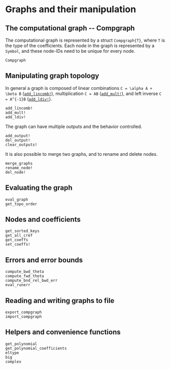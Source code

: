 # Graphs and their manipulation


## The computational graph -- Compgraph

The computational graph is represented by a struct `Compgraph{T}`, where `T` is the type of the coefficients.
Each node in the graph is represented by a `Symbol`, and these node-IDs need to be unique for every node.

```@docs
Compgraph
```


## Manipulating graph topology
In general a graph is composed of linear combinations ``C = \alpha A + \beta B`` ([`add_lincomb!`](@ref)), multiplication ``C = AB`` ([`add_mult!`](@ref)), and left inverse ``C = A^{-1}B``  ([`add_ldiv!`](@ref)).
```@docs
add_lincomb!
add_mult!
add_ldiv!
```

The graph can have multiple outputs and the behavior controlled.
```@docs
add_output!
del_output!
clear_outputs!
```

It is also possible to merge two graphs, and to rename and delete nodes.
```@docs
merge_graphs
rename_node!
del_node!
```


## Evaluating the graph
```@docs
eval_graph
get_topo_order
```


## Nodes and coefficients
```@docs
get_sorted_keys
get_all_cref
get_coeffs
set_coeffs!
```


## Errors and error bounds
```@docs
compute_bwd_theta
compute_fwd_theta
compute_bnd_rel_bwd_err
eval_runerr
```


## Reading and writing graphs to file
```@docs
export_compgraph
import_compgraph
```


## Helpers and convenience functions
```@docs
get_polynomial
get_polynomial_coefficients
eltype
big
complex
```
